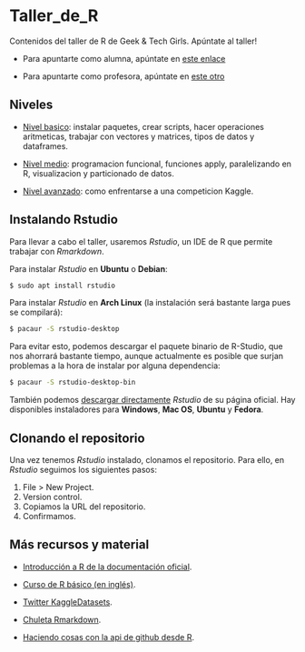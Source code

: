 # Taller_de_R
Contenidos del taller de R de Geek &amp; Tech Girls. Apúntate al taller!

* Para apuntarte como alumna, apúntate en [este enlace](https://goo.gl/DtbwvW)

* Para apuntarte como profesora, apúntate en [este otro](https://goo.gl/g2ihgj)

## Niveles

* [Nivel basico](https://github.com/geekandtechgirls/Taller_de_R/blob/master/NivelBasico.md): instalar paquetes, crear scripts, hacer operaciones aritmeticas, trabajar con vectores y matrices, tipos de datos y dataframes.

* [Nivel medio](https://github.com/geekandtechgirls/Taller_de_R/blob/master/tallerNivelMedio.md): programacion funcional, funciones apply, paralelizando en R, visualizacion y particionado de datos.

* [Nivel avanzado](https://github.com/geekandtechgirls/Taller_de_R/blob/master/NivelAvanzado.md): como enfrentarse a una competicion Kaggle.

## Instalando Rstudio
Para llevar a cabo el taller, usaremos _Rstudio_, un IDE de R que permite trabajar con _Rmarkdown_. 

Para instalar _Rstudio_ en __Ubuntu__ o __Debian__:

```bash
$ sudo apt install rstudio
```

Para instalar _Rstudio_ en __Arch Linux__ (la instalación será bastante larga pues se compilará):

```bash
$ pacaur -S rstudio-desktop
```

Para evitar esto, podemos descargar el paquete binario de R-Studio, que nos ahorrará bastante tiempo, aunque actualmente es posible que surjan problemas a la hora de instalar por alguna dependencia:

```bash
$ pacaur -S rstudio-desktop-bin
```

También podemos [descargar directamente](https://www.rstudio.com/products/rstudio/download/) _Rstudio_ de su página oficial. Hay disponibles instaladores para __Windows__, __Mac OS__, __Ubuntu__ y __Fedora__.

## Clonando el repositorio
Una vez tenemos _Rstudio_ instalado, clonamos el repositorio. Para ello, en _Rstudio_ seguimos los siguientes pasos:

1. File > New Project.
2. Version control.
3. Copiamos la URL del repositorio.
4. Confirmamos.

## Más recursos y material

* [Introducción a R de la documentación oficial](https://cran.r-project.org/doc/manuals/r-release/R-intro.html).

* [Curso de R básico (en inglés)](https://www.datacamp.com/courses/free-introduction-to-r).

* [Twitter KaggleDatasets](https://twitter.com/KaggleDatasets).

* [Chuleta Rmarkdown](https://www.rstudio.com/wp-content/uploads/2015/02/rmarkdown-cheatsheet.pdf).

* [Haciendo cosas con la api de github desde R](https://elbauldelprogramador.com/githubmininglanguages/).
